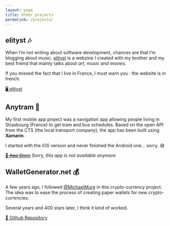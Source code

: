 ```yaml
---
layout: page
title: Other projects
permalink: /projects/
---
```


## elityst 🎶
When I’m not writing about software development, chances are that I’m blogging about music. <a href="https://www.elityst.com/" target="_blank">elityst</a> is a webzine I created with my brother and my best friend that mainly talks about _art, music and movies_.

If you missed the fact that I live in France, I must warn you : the website is in french.

<a href="https://www.elityst.com/" target="_blank">🖥 elityst</a>

## Anytram 🚃
My first mobile app project was a navigation app allowing people living in Strasbourg (France) to get tram and bus schedules. Based on the open API from the CTS (the local transport company), the app has been built using **Xamarin**.

I started with the iOS version and never finished the Android one… sorry. 😅

~~[📲 App Store](#)~~ _Sorry, this app is not available anymore_

## WalletGenerator.net 💰
A few years ago, I followed <a href="https://github.com/MichaelMure" target="_blank">@MichaelMure</a> in this crypto-currency project. The idea was to ease the process of creating paper wallets for new crypto-currencies.

Several years and 400 stars later, I think it kind of worked.

<a href="https://github.com/walletgeneratornet/WalletGenerator.net" target="_blank">💾 Github Repository</a>
